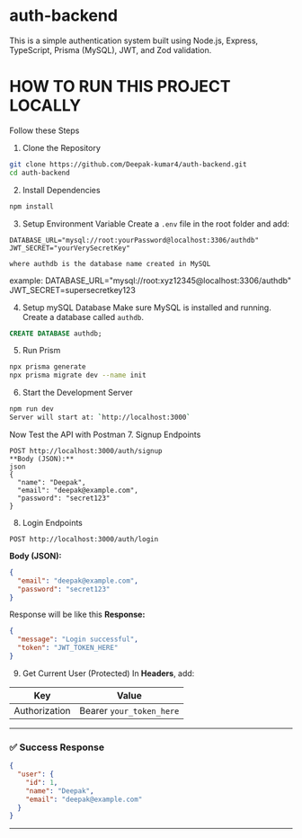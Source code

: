 ﻿# auth-backend

This is a simple authentication system built using Node.js, Express, TypeScript, Prisma (MySQL), JWT, and Zod validation.

# HOW TO RUN THIS PROJECT LOCALLY
Follow these Steps

1. Clone the Repository
```bash
git clone https://github.com/Deepak-kumar4/auth-backend.git
cd auth-backend
```
2. Install Dependencies
   
```bash
npm install
```

3. Setup Environment Variable
   Create a `.env` file in the root folder and add:
```env
DATABASE_URL="mysql://root:yourPassword@localhost:3306/authdb"
JWT_SECRET="yourVerySecretKey"

where authdb is the database name created in MySQL
```
example:
DATABASE_URL="mysql://root:xyz12345@localhost:3306/authdb"
JWT_SECRET=supersecretkey123

4. Setup mySQL Database
   Make sure MySQL is installed and running.
   Create a database called `authdb`.
```sql
CREATE DATABASE authdb;
```

5. Run Prism
```bash
npx prisma generate
npx prisma migrate dev --name init
```

6. Start the Development Server
   
```bash
npm run dev
Server will start at: `http://localhost:3000`
```

Now Test the API with Postman
7. Signup Endpoints
```
POST http://localhost:3000/auth/signup
**Body (JSON):**
json
{
  "name": "Deepak",
  "email": "deepak@example.com",
  "password": "secret123"
}
```

8. Login Endpoints
```
POST http://localhost:3000/auth/login
```

**Body (JSON):**
```json
{
  "email": "deepak@example.com",
  "password": "secret123"
}
```

Response will be like this 
**Response:**
```json
{
  "message": "Login successful",
  "token": "JWT_TOKEN_HERE"
}
```
9. Get Current User (Protected)
In **Headers**, add:

| Key           | Value                      |
|---------------|----------------------------|
| Authorization | Bearer `your_token_here`   |

---

### ✅ Success Response

```json
{
  "user": {
    "id": 1,
    "name": "Deepak",
    "email": "deepak@example.com"
  }
}
```

---






